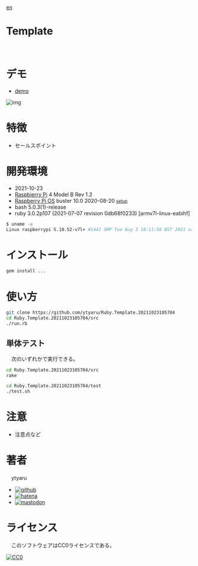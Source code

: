 [en](./README.md)

# Template

　

# デモ

* [demo](https://ytyaru.github.io/Ruby.Template.20211023105704/)

![img](https://github.com/ytyaru/Ruby.Template.20211023105704/blob/master/doc/0.png?raw=true)

# 特徴

* セールスポイント

# 開発環境

* <time datetime="2021-10-23T10:56:59+0900">2021-10-23</time>
* [Raspbierry Pi](https://ja.wikipedia.org/wiki/Raspberry_Pi) 4 Model B Rev 1.2
* [Raspberry Pi OS](https://ja.wikipedia.org/wiki/Raspbian) buster 10.0 2020-08-20 <small>[setup](http://ytyaru.hatenablog.com/entry/2020/10/06/111111)</small>
* bash 5.0.3(1)-release
* ruby 3.0.2p107 (2021-07-07 revision 0db68f0233) [armv7l-linux-eabihf]

```sh
$ uname -a
Linux raspberrypi 5.10.52-v7l+ #1441 SMP Tue Aug 3 18:11:56 BST 2021 armv7l GNU/Linux
```

# インストール

```sh
gem install ...
```

# 使い方

```sh
git clone https://github.com/ytyaru/Ruby.Template.20211023105704
cd Ruby.Template.20211023105704/src
./run.rb
```

## 単体テスト

　次のいずれかで実行できる。

```sh
cd Ruby.Template.20211023105704/src
rake
```

```sh
cd Ruby.Template.20211023105704/test
./test.sh
```

# 注意

* 注意点など

# 著者

　ytyaru

* [![github](http://www.google.com/s2/favicons?domain=github.com)](https://github.com/ytyaru "github")
* [![hatena](http://www.google.com/s2/favicons?domain=www.hatena.ne.jp)](http://ytyaru.hatenablog.com/ytyaru "hatena")
* [![mastodon](http://www.google.com/s2/favicons?domain=mstdn.jp)](https://mstdn.jp/web/accounts/233143 "mastdon")

# ライセンス

　このソフトウェアはCC0ライセンスである。

[![CC0](http://i.creativecommons.org/p/zero/1.0/88x31.png "CC0")](http://creativecommons.org/publicdomain/zero/1.0/deed.ja)

